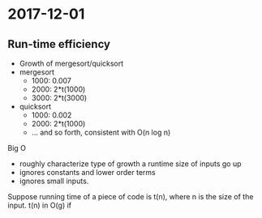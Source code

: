 # 2017-12-01
## Run-time efficiency

- Growth of mergesort/quicksort
 - mergesort
   - 1000: 0.007
   - 2000: 2*t(1000)
   - 3000: 2*t(3000)
- quicksort
  - 1000: 0.002
  - 2000: 2*t(1000)
  - ... and so forth, consistent with O(n log n)

Big O
- roughly characterize type of growth a runtime size of inputs go up
- ignores constants and lower order terms
- ignores small inputs.

Suppose running time of a piece of code is t(n), where n is the size of the input.
t(n) in O(g) if